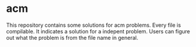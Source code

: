 # acm

This repository contains some solutions for acm problems.
Every file is compilable. It indicates a solution for a indepent problem. 
Users can figure out what the problem is from the file name in general.
